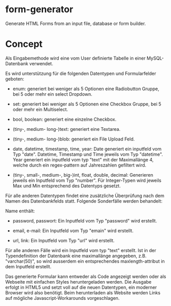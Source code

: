 form-generator
==============

Generate HTML Forms from an input file, database or form builder. 


Concept
=======

Als Eingabemethode wird eine vom User definierte Tabelle in einer MySQL-Datenbank verwendet.

Es wird unterstützung für die folgenden Datentypen und Formularfelder geboten:

- enum: generiert bei weniger als 5 Optionen eine Radiobutton Gruppe, bei 5 oder mehr ein select Dropdown.

- set: generiert bei weniger als 5 Optionen eine Checkbox Gruppe, bei 5 oder mehr ein Multiselect.

- bool, boolean: generiert eine einzelne Checkbox.

- (tiny-, medium- long-)text: generiert eine Textarea.

- (tiny-, medium- long-)blob: generiert ein File Upload Feld.

- date, datetime, timestamp, time, year: Date generiert ein inputfeld vom Typ "date". Datetime, Timestamp und Time jeweils vom Typ "datetime". Year generiert ein inputfeld vom typ "text" mit der Maximallänge 4, welche durch ein regex-pattern auf Jahreszahlen gefiltert wird.

- (tiny-, small-, medium-, big-)int, float, double, decimal: Generieren jeweils ein Inputfeld vom Typ "number". Für Integer-Typen wird jeweils Max und Min entsprechend des Datentyps gesetzt.

Für alle anderen Datentypen findet eine zusätzliche Überprüfung nach dem Namen des Datenbankfelds statt. Folgende Sonderfälle werden behandelt:

Name enthält:

- password, passwort: Ein Inputfeld vom Typ "password" wird erstellt.

- email, e-mail: Ein Inputfeld vom Typ "emain" wird erstellt.

- url, link: Ein Inputfeld vom Typ "url" wird erstellt.

Für alle anderen Fälle wird ein Inputfeld vom typ "text" erstellt. Ist in der Typendefinition der Datenbank eine maximallänge angegeben, z.B. "varchar(50)", so wird ausserdem ein entsprechendes maxlength-attribut in dem Inputfeld erstellt.

Das generierte Formular kann entweder als Code angezeigt werden oder als Webseite mit einfachen Styles heruntergeladen werden. Die Ausgabe erfolgt in HTML5 und setzt voll auf die neuen Datentypen, ein moderner Browser wird also benötigt. Beim herunterladen als Website werden Links auf mögliche Javascript-Workarounds vorgeschlagen.